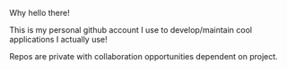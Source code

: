 Why hello there!

This is my personal github account I use to develop/maintain cool applications I actually use! 

Repos are private with collaboration opportunities dependent on project. 
<!---
Branjosef/Branjosef is a ✨ special ✨ repository because its `README.md` (this file) appears on your GitHub profile.
You can click the Preview link to take a look at your changes.
--->
